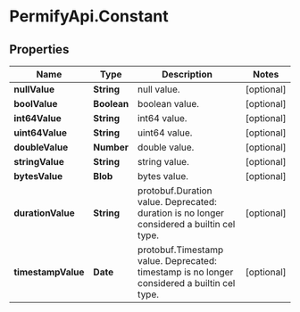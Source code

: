 # PermifyApi.Constant

## Properties

Name | Type | Description | Notes
------------ | ------------- | ------------- | -------------
**nullValue** | **String** | null value. | [optional] 
**boolValue** | **Boolean** | boolean value. | [optional] 
**int64Value** | **String** | int64 value. | [optional] 
**uint64Value** | **String** | uint64 value. | [optional] 
**doubleValue** | **Number** | double value. | [optional] 
**stringValue** | **String** | string value. | [optional] 
**bytesValue** | **Blob** | bytes value. | [optional] 
**durationValue** | **String** | protobuf.Duration value.  Deprecated: duration is no longer considered a builtin cel type. | [optional] 
**timestampValue** | **Date** | protobuf.Timestamp value.  Deprecated: timestamp is no longer considered a builtin cel type. | [optional] 


